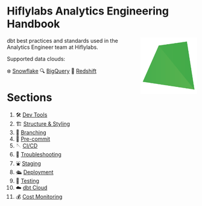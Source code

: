 # Hiflylabs Analytics Engineering Handbook

[<img src="misc/hifly.png" align="right" width="150">](https://www.getdbt.com/)

dbt best practices and standards used in the Analytics Engineer team at Hiflylabs.

Supported data clouds:

❄️ [Snowflake](https://www.snowflake.com/)
🔍 [BigQuery](https://cloud.google.com/bigquery)
🚗 [Redshift](https://aws.amazon.com/redshift/)
# Sections
1. 🛠️ [Dev Tools](/sections/dev_tools.md)
1. 🏗️ [Structure & Styling](/sections/structure.md)
1. 🎋 [Branching](/sections/branching.md)
1. 📐 [Pre-commit](/sections/pre_commit.md)
1. 🪡 [CI/CD](/sections/cicd.md)
1. 🧰 [Troubleshooting](/sections/troubleshooting.md)
1. ⛲ [Staging](/sections/staging.md)
1. 🛳️ [Deployment](/sections/deployment.md)
1. 🧪 [Testing](/sections/testing.md)
1. ☁️ [dbt Cloud](/sections/dbt_cloud.md)
1. 💰 [Cost Monitoring](/sections/cost_monitoring.md)
